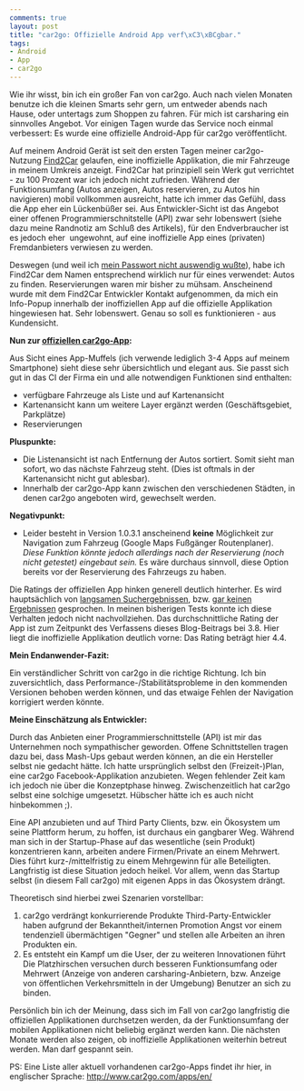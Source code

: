 ```yaml
---
comments: true
layout: post
title: "car2go: Offizielle Android App verf\xC3\xBCgbar."
tags:
- Android
- App
- car2go
---
```

Wie ihr wisst, bin ich ein großer Fan von car2go. Auch nach vielen Monaten benutze ich die kleinen Smarts sehr gern, um entweder abends nach Hause, oder untertags zum Shoppen zu fahren. Für mich ist carsharing ein sinnvolles Angebot. Vor einigen Tagen wurde das Service noch einmal verbessert: Es wurde eine offizielle Android-App für car2go veröffentlicht. 

Auf meinem Android Gerät ist seit den ersten Tagen meiner car2go-Nutzung <a href="https://play.google.com/store/apps/details?id=de.emasty.c2g&amp;feature=search_result#?t=W251bGwsMSwyLDEsImRlLmVtYXN0eS5jMmciXQ..">Find2Car</a> gelaufen, eine inoffizielle Applikation, die mir Fahrzeuge in meinem Umkreis anzeigt. Find2Car hat prinzipiell sein Werk gut verrichtet - zu 100 Prozent war ich jedoch nicht zufrieden. Während der Funktionsumfang (Autos anzeigen, Autos reservieren, zu Autos hin navigieren) mobil vollkommen ausreicht, hatte ich immer das Gefühl, dass die App eher ein Lückenbüßer sei. Aus Entwickler-Sicht ist das Angebot einer offenen Programmierschnitstelle (API) zwar sehr lobenswert (siehe dazu meine Randnotiz am Schluß des Artikels), für den Endverbraucher ist es jedoch eher  ungewohnt, auf eine inoffizielle App eines (privaten) Fremdanbieters verwiesen zu werden.

Deswegen (und weil ich <a title="car2go im Selbsttest – Teil 1: Anmeldeprozess" href="http://johannes.nagl.name/2012/car2go-im-selbsttest-teil-1-anmeldeprozess/">mein Passwort nicht auswendig wußte</a>), habe ich Find2Car dem Namen entsprechend wirklich nur für eines verwendet: Autos zu finden. Reservierungen waren mir bisher zu mühsam. Anscheinend wurde mit dem Find2Car Entwickler Kontakt aufgenommen, da mich ein Info-Popup innerhalb der inoffiziellen App auf die offizielle Applikation hingewiesen hat. Sehr lobenswert. Genau so soll es funktionieren - aus Kundensicht.

<strong>Nun zur <a href="https://play.google.com/store/apps/details?id=com.car2go&amp;feature=search_result#?t=W251bGwsMSwxLDEsImNvbS5jYXIyZ28iXQ..">offiziellen car2go-App</a>:</strong>

Aus Sicht eines App-Muffels (ich verwende lediglich 3-4 Apps auf meinem Smartphone) sieht diese sehr übersichtlich und elegant aus. Sie passt sich gut in das CI der Firma ein und alle notwendigen Funktionen sind enthalten:
<ul>
	<li>verfügbare Fahrzeuge als Liste und auf Kartenansicht</li>
	<li>Kartenansicht kann um weitere Layer ergänzt werden (Geschäftsgebiet, Parkplätze)</li>
	<li>Reservierungen</li>
</ul>
<strong>Pluspunkte:</strong>
<ul>
	<li>Die Listenansicht ist nach Entfernung der Autos sortiert. Somit sieht man sofort, wo das nächste Fahrzeug steht. (Dies ist oftmals in der Kartenansicht nicht gut ablesbar).</li>
	<li>Innerhalb der car2go-App kann zwischen den verschiedenen Städten, in denen car2go angeboten wird, gewechselt werden.</li>
</ul>
<strong>Negativpunkt:</strong>
<ul>
	<li>Leider besteht in Version 1.0.3.1 anscheinend <strong>keine</strong> Möglichkeit zur Navigation zum Fahrzeug (Google Maps Fußgänger Routenplaner). <em>Diese Funktion könnte jedoch allerdings nach der Reservierung (noch nicht getestet) eingebaut sein. </em>Es wäre durchaus sinnvoll, diese Option bereits vor der Reservierung des Fahrzeugs zu haben.</li>
</ul>
Die Ratings der offiziellen App hinken generell deutlich hinterher. Es wird hauptsächlich von <a href="https://play.google.com/store/apps/details?id=com.car2go&amp;reviewId=07649993522840515320">langsamen Suchergebnissen</a>, bzw. <a href="https://play.google.com/store/apps/details?id=com.car2go&amp;reviewId=10947213489825996914">gar keinen Ergebnissen</a> gesprochen. In meinen bisherigen Tests konnte ich diese Verhalten jedoch nicht nachvollziehen. Das durchschnittliche Rating der App ist zum Zeitpunkt des Verfassens dieses Blog-Beitrags bei 3.8. Hier liegt die inoffizielle Applikation deutlich vorne: Das Rating beträgt hier 4.4.

<strong>Mein Endanwender-Fazit:</strong>

Ein verständlicher Schritt von car2go in die richtige Richtung. Ich bin zuversichtlich, dass Performance-/Stabilitätsprobleme in den kommenden Versionen behoben werden können, und das etwaige Fehlen der Navigation korrigiert werden könnte.

<strong>Meine Einschätzung als Entwickler:</strong>

Durch das Anbieten einer Programmierschnittstelle (API) ist mir das Unternehmen noch sympathischer geworden. Offene Schnittstellen tragen dazu bei, dass Mash-Ups gebaut werden können, an die ein Hersteller selbst nie gedacht hätte. Ich hatte ursprünglich selbst den (Freizeit-)Plan, eine car2go Facebook-Applikation anzubieten. Wegen fehlender Zeit kam ich jedoch nie über die Konzeptphase hinweg. Zwischenzeitlich hat car2go selbst eine solchige umgesetzt. Hübscher hätte ich es auch nicht hinbekommen ;).

Eine API anzubieten und auf Third Party Clients, bzw. ein Ökosystem um seine Plattform herum, zu hoffen, ist durchaus ein gangbarer Weg. Während man sich in der Startup-Phase auf das wesentliche (sein Produkt) konzentrieren kann, arbeiten andere Firmen/Private an einem Mehrwert. Dies führt kurz-/mittelfristig zu einem Mehrgewinn für alle Beteiligten. Langfristig ist diese Situation jedoch heikel. Vor allem, wenn das Startup selbst (in diesem Fall car2go) mit eigenen Apps in das Ökosystem drängt.

Theoretisch sind hierbei zwei Szenarien vorstellbar:
<ol>
	<li>car2go verdrängt konkurrierende Produkte
Third-Party-Entwickler haben aufgrund der Bekanntheit/internen Promotion Angst vor einem tendenziell übermächtigen "Gegner" und stellen alle Arbeiten an ihren Produkten ein.</li>
	<li>Es entsteht ein Kampf um die User, der zu weiteren Innovationen führt
Die Platzhirschen versuchen durch besseren Funktionsumfang oder Mehrwert (Anzeige von anderen carsharing-Anbietern, bzw. Anzeige von öffentlichen Verkehrsmitteln in der Umgebung) Benutzer an sich zu binden.</li>
</ol>
Persönlich bin ich der Meinung, dass sich im Fall von car2go langfristig die offiziellen Applikationen durchsetzen werden, da der Funktionsumfang der mobilen Applikationen nicht beliebig ergänzt werden kann. Die nächsten Monate werden also zeigen, ob inoffizielle Applikationen weiterhin betreut werden. Man darf gespannt sein.

PS: Eine Liste aller aktuell vorhandenen car2go-Apps findet ihr hier, in englischer Sprache: <a href="http://www.car2go.com/apps/en/">http://www.car2go.com/apps/en/</a>
